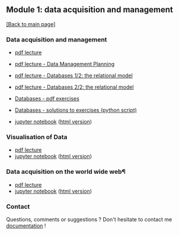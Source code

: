 ## Module 1: data acquisition and management

[[Back to main page]](../index.md)

### Data acquisition and management
- [pdf lecture](pdf_lectures/Data_Acquisition_and_Management_1.pdf)
- [pdf lecture - Data Management Planning](pdf_lectures/DataManagementPlanning.pdf)
- [pdf lecture - Databases 1/2: the relational model](pdf_lectures/Databases_1-relmod.pdf)
- [pdf lecture - Databases 2/2: the relational model](pdf_lectures/Databases_2-sql.pdf)
- [Databases - pdf exercises](pdf_lectures/Databases_exercises.pdf)
- [Databases - solutions to exercises (python script)](pdf_lectures/Databases_access-sql.py)

- [jupyter notebook](nb_lectures/M1-D1-DM.ipynb) ([html version](nb_lectures/M1-D1-DM.html))

### Visualisation of Data
- [pdf lecture](pdf_lectures/Data_Acquisition_and_Management_2.pdf)
- [jupyter notebook](nb_lectures/M1-D2-DV.ipynb) ([html version](nb_lectures/M1-D2-DV.html))

### Data acquisition on the world wide web¶
- [pdf lecture](pdf_lectures/Data_Acquisition_and_Management_3.pdf)
- [jupyter notebook](nb_lectures/M1-D3-WWW.ipynb) ([html version](nb_lectures/M1-D3-WWW.html))


### Contact

Questions, comments or suggestions ? Don't hesitate to contact me [documentation](zufferey.marie@bluewin.ch) !
